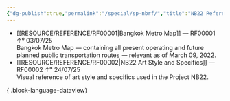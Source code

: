 ```yaml
---
{"dg-publish":true,"permalink":"/special/sp-nbrf/","title":"NB22 Reference Index","tags":["-special"]}
---
```


- [[RESOURCE/REFERENCE/RF00001\|Bangkok Metro Map]] — RF00001 ↑⁰ 03/07/25<br>Bangkok Metro Map — containing all present operating and future planned public transportation routes — relevant as of March 09, 2022.
- [[RESOURCE/REFERENCE/RF00002\|NB22 Art Style and Specifics]] — RF00002 ↑⁰ 24/07/25<br>Visual reference of art style and specifics used in the Project NB22.

{ .block-language-dataview}
